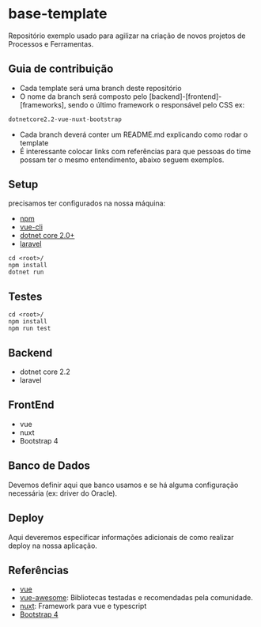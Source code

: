 # base-template

Repositório exemplo usado para agilizar na criação de novos projetos de Processos e Ferramentas.

## Guia de contribuição

- Cada template será uma branch deste repositório
- O nome da branch será composto pelo [backend]-[frontend]-[frameworks], sendo o último framework o responsável pelo CSS ex:

```bash
dotnetcore2.2-vue-nuxt-bootstrap
```
- Cada branch deverá conter um README.md explicando como rodar o template
- É interessante colocar links com referências para que pessoas do time possam ter o mesmo entendimento, abaixo seguem exemplos.


## Setup
precisamos ter configurados na nossa máquina:
- [npm](https://www.npmjs.com/get-npm)
- [vue-cli](https://cli.vuejs.org/guide/installation.html)
- [dotnet core 2.0+](https://dotnet.microsoft.com/download)
- [laravel](https://laravel.com/docs/4.2/installation)

```
cd <root>/
npm install
dotnet run
```

## Testes

```
cd <root>/
npm install
npm run test
```


## Backend

- dotnet core 2.2
- laravel

## FrontEnd

- vue
- nuxt
- Bootstrap 4

## Banco de Dados

Devemos definir aqui que banco usamos e se há alguma configuração necessária (ex: driver do Oracle).

## Deploy

Aqui deveremos especificar informações adicionais de como realizar deploy na nossa aplicação.

## Referências
- [vue](https://vuejs.org/)
- [vue-awesome](https://github.com/vuejs/awesome-vue): Bibliotecas testadas e recomendadas pela comunidade.
- [nuxt](https://nuxtjs.org/): Framework para vue e typescript
- [Bootstrap 4](https://getbootstrap.com.br/docs/4.1/getting-started/introduction/)
